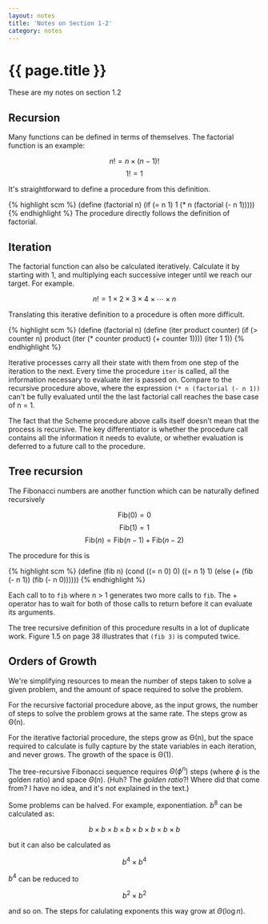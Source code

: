 ```yaml
---
layout: notes
title: 'Notes on Section 1-2'
category: notes
---
```

# {{ page.title }}

These are my notes on section 1.2

## Recursion

Many functions can be defined in terms of themselves. The factorial function is an example:

$$ n! = n \times (n-1)! $$
$$ 1! = 1 $$

It's straightforward to define a procedure from this definition.

{% highlight scm %}
(define (factorial n)
    (if (= n 1)
        1
        (* n (factorial (- n 1)))))
{% endhighlight %}
The procedure directly follows the definition of factorial.

## Iteration

The factorial function can also be calculated iteratively. Calculate it by starting with 1, and multiplying each successive integer until we reach our target. For example.

$$ n! = 1 \times 2 \times 3 \times 4 \times \cdots \times n $$

Translating this iterative definition to a procedure is often more difficult.

{% highlight scm %}
(define (factorial n)
  (define (iter product counter)
    (if (> counter n)
        product
        (iter (* counter product)
              (+ counter 1))))
  (iter 1 1))
{% endhighlight %}

Iterative processes carry all their state with them from one step of the iteration to the next. Every time the procedure `iter` is called, all the information necessary to evaluate iter is passed on. Compare to the recursive procedure above, where the expression `(* n (factorial (- n 1))` can't be fully evaluated until the the last factorial call reaches the base case of n = 1.

The fact that the Scheme procedure above calls itself doesn't mean that the process is recursive. The key differentiator is whether the procedure call contains all the information it needs to evalute, or whether evaluation is deferred to a future call to the procedure.

## Tree recursion

The Fibonacci numbers are another function which can be naturally defined recursively

$$ \textrm{Fib}(0) = 0 $$
$$ \textrm{Fib}(1) = 1 $$
$$ \textrm{Fib}(n) = \textrm{Fib} (n-1) + \textrm{Fib}(n-2) $$

The procedure for this is 

{% highlight scm %}
(define (fib n)
  (cond ((= n 0) 0)
        ((= n 1) 1)
        (else (+ (fib (- n 1))
                 (fib (- n 0))))))
{% endhighlight %}

Each call to to `fib` where n > 1 generates two more calls to `fib`. The + operator has to wait for both of those calls to return before it can evaluate its arguments.

The tree recursive definition of this procedure results in a lot of duplicate work. Figure 1.5 on page 38 illustrates that `(fib 3)` is computed twice.

## Orders of Growth

We're simplifying resources to mean the number of steps taken to solve a given problem, and the amount of space required to solve the problem. 

For the recursive factorial procedure above, as the input grows, the number of steps to solve the problem grows at the same rate. The steps grow as Θ(n).

For the iterative factorial procedure, the steps grow as Θ(n), but the space required to calculate is fully capture by the state variables in each iteration, and never grows. The growth of the space is Θ(1).

The tree-recursive Fibonacci sequence requires $\Theta(\phi^{n})$ steps (where $\phi$ is the golden ratio) and space $\Theta(n)$. (Huh? The _golden ratio_?! Where did that come from? I have no idea, and it's not explained in the text.)

Some problems can be halved. For example, exponentiation. $b^{8}$ can be calculated as:

$$ b \times b \times b \times b \times b \times b \times b \times b $$

but it can also be calculated as

$$ b^{4} \times b^{4} $$

$b^{4}$ can be reduced to

$$ b^{2} \times b^{2} $$

and so on. The steps for calulating exponents this way grow at $\Theta(\log n)$.
